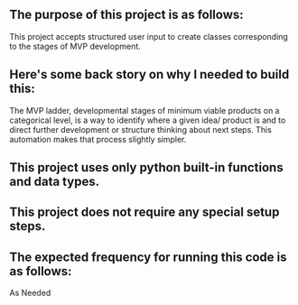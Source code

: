 ## The purpose of this project is as follows:
This project accepts structured user input to create classes corresponding to the stages of MVP development.
## Here's some back story on why I needed to build this:
The MVP ladder, developmental stages of minimum viable products on a categorical level, is a way to identify where a given idea/ product is and to direct further development or structure thinking about next steps. This automation makes that process slightly simpler.
## This project uses only python built-in functions and data types.


## This project does not require any special setup steps.

## The expected frequency for running this code is as follows:
As Needed